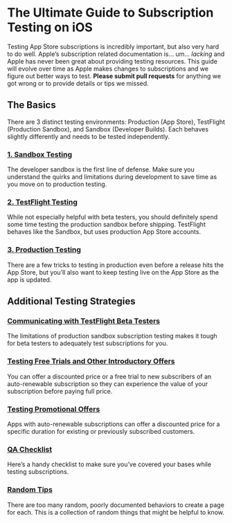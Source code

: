 # The Ultimate Guide to Subscription Testing on iOS
Testing App Store subscriptions is incredibly important, but also very hard to do well. Apple’s subscription related documentation is... um... _lacking_ and Apple has never been great about providing testing resources. This guide will evolve over time as Apple makes changes to subscriptions and we figure out better ways to test. **Please submit pull requests** for anything we got wrong or to provide details or tips we missed.

## The Basics

There are 3 distinct testing environments: Production (App Store), TestFlight (Production Sandbox), and Sandbox (Developer Builds). Each behaves slightly differently and needs to be tested independently.

### [1. Sandbox Testing](basics/sandbox.md)
The developer sandbox is the first line of defense. Make sure you understand the quirks and limitations during development to save time as you move on to production testing.

### [2. TestFlight Testing](basics/testflight.md)
While not especially helpful with beta testers, you should definitely spend some time testing the production sandbox before shipping. TestFlight behaves like the Sandbox, but uses production App Store accounts.

### [3. Production Testing](basics/production.md)

There are a few tricks to testing in production even before a release hits the App Store, but you’ll also want to keep testing live on the App Store as the app is updated.

## Additional Testing Strategies

### [Communicating with TestFlight Beta Testers](additional/testflight.md)
The limitations of production sandbox subscription testing makes it tough for beta testers to adequately test subscriptions for you.

### [Testing Free Trials and Other Introductory Offers](additional/introductory.md)
You can offer a discounted price or a free trial to new subscribers of an auto-renewable subscription so they can experience the value of your subscription before paying full price.

### [Testing Promotional Offers](additional/promotional.md)
Apps with auto-renewable subscriptions can offer a discounted price for a specific duration for existing or previously subscribed customers.

### [QA Checklist](additional/qa-checklist.md)
Here’s a handy checklist to make sure you’ve covered your bases while testing subscriptions.

### [Random Tips](additional/random.md)

There are too many random, poorly documented behaviors to create a page for each. This is a collection of random things that might be helpful to know.
